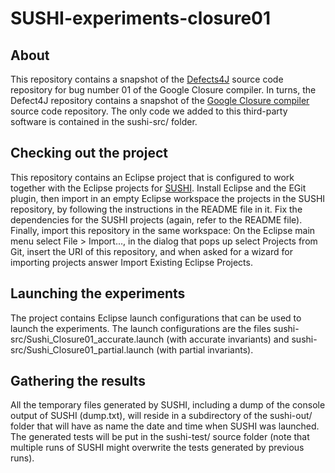 # SUSHI-experiments-closure01

## About

This repository contains a snapshot of the [Defects4J](https://github.com/rjust/defects4j) source code repository 
for bug number 01 of the Google Closure compiler. In turns, the Defect4J repository contains a snapshot of the 
[Google Closure compiler](https://github.com/google/closure-compiler) source code repository. The only code we 
added to this third-party software is contained in the sushi-src/ folder.

## Checking out the project

This repository contains an Eclipse project that is configured to work together with the Eclipse projects for 
[SUSHI](https://github.com/pietrobraione/sushi). 
Install Eclipse and the EGit plugin, then import in an empty Eclipse workspace the projects in the SUSHI repository, 
by following the instructions in the README file in it. Fix the dependencies for the SUSHI projects (again, 
refer to the README file). Finally, import this repository in the same workspace: On the Eclipse main menu select File > Import..., in the dialog that pops up select 
Projects from Git, insert the URI of this repository, and when asked for a wizard for importing projects answer 
Import Existing Eclipse Projects.

## Launching the experiments

The project contains Eclipse launch configurations that can be used to launch the experiments. The launch configurations 
are the files sushi-src/Sushi_Closure01_accurate.launch (with accurate invariants) and 
sushi-src/Sushi_Closure01_partial.launch (with partial invariants).

## Gathering the results

All the temporary files generated by SUSHI, including a dump of the console output of SUSHI (dump.txt), will reside 
in a subdirectory of the sushi-out/ folder that will have as name the date and time when SUSHI was launched. The 
generated tests will be put in the sushi-test/ source folder (note that multiple runs of SUSHI might overwrite 
the tests generated by previous runs).

